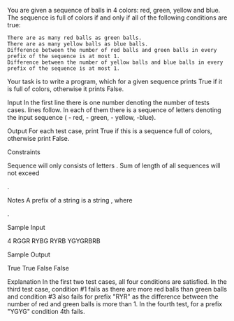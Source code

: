 
You are given a sequence of balls in 4 colors: red, green, yellow and blue. The sequence is full of colors if and only if all of the following conditions are true:

    There are as many red balls as green balls.
    There are as many yellow balls as blue balls.
    Difference between the number of red balls and green balls in every prefix of the sequence is at most 1.
    Difference between the number of yellow balls and blue balls in every prefix of the sequence is at most 1.

Your task is to write a program, which for a given sequence prints True if it is full of colors, otherwise it prints False.

Input
In the first line there is one number
denoting the number of tests cases.
lines follow. In each of them there is a sequence of letters denoting the input sequence ( - red, - green, - yellow, -blue).

Output
For each test case, print True if this is a sequence full of colors, otherwise print False.

Constraints

Sequence will only consists of letters .
Sum of length of all sequences will not exceed

.

Notes
A prefix of a string
is a string , where

.

Sample Input

4
RGGR
RYBG
RYRB
YGYGRBRB

Sample Output

True
True
False
False

Explanation
In the first two test cases, all four conditions are satisfied.
In the third test case, condition #1 fails as there are more red balls than green balls and condition #3 also fails for prefix "RYR" as the difference between the number of red and green balls is more than 1. In the fourth test, for a prefix "YGYG" condition 4th fails.
